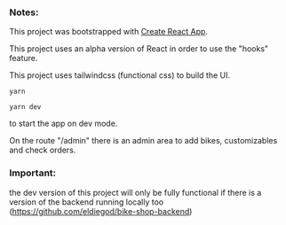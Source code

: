 ### Notes:
This project was bootstrapped with [Create React App](https://github.com/facebook/create-react-app).

This project uses an alpha version of React in order to use the "hooks" feature.

This project uses tailwindcss (functional css) to build the UI.

`yarn` 

`yarn dev` 

to start the app on dev mode.

On the route "/admin" there is an admin area to add bikes, customizables and check orders.

### Important: 
the dev version of this project will only be fully functional if there is a version of the backend running locally too (https://github.com/eldiegod/bike-shop-backend)
